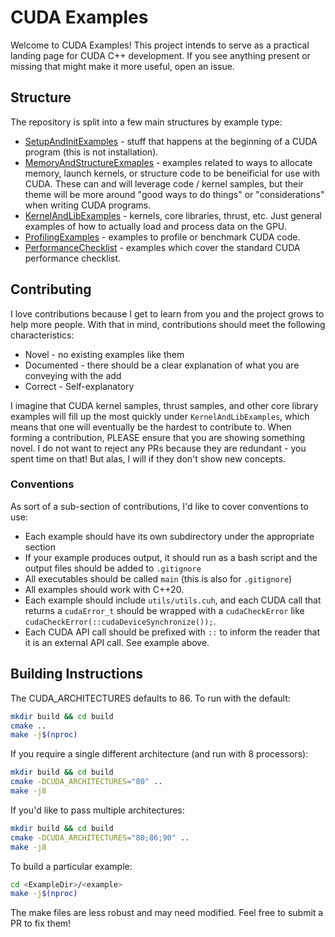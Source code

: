 # CUDA Examples

Welcome to CUDA Examples! This project intends to serve as a practical landing page for CUDA C++ development. If you see anything present or missing that might make it more useful, open an issue.

## Structure

The repository is split into a few main structures by example type:
- [SetupAndInitExamples](./SetupAndInitExamples/) - stuff that happens at the beginning of a CUDA program (this is not installation).
- [MemoryAndStructureExmaples](./MemoryAndStructureExamples/) - examples related to ways to allocate memory, launch kernels, or structure code to be beneificial for use with CUDA. These can and will leverage code / kernel samples, but their theme will be more around "good ways to do things" or "considerations" when writing CUDA programs.
- [KernelAndLibExamples](./KernelAndLibExamples/) - kernels, core libraries, thrust, etc. Just general examples of how to actually load and process data on the GPU.
- [ProfilingExamples](./ProfilingExamples/) - examples to profile or benchmark CUDA code.
- [PerformanceChecklist](./PerformanceChecklistExamples/) - examples which cover the standard CUDA performance checklist.

## Contributing
I love contributions because I get to learn from you and the project grows to help more people. With that in mind, contributions should meet the following characteristics:
- Novel - no existing examples like them
- Documented - there should be a clear explanation of what you are conveying with the add
- Correct - Self-explanatory

I imagine that CUDA kernel samples, thrust samples, and other core library examples will fill up the most quickly under `KernelAndLibExamples`, which means that one will eventually be the hardest to contribute to. When forming a contribution, PLEASE ensure that you are showing something novel. I do not want to reject any PRs because they are redundant - you spent time on that! But alas, I will if they don't show new concepts.

### Conventions
As sort of a sub-section of contributions, I'd like to cover conventions to use:
- Each example should have its own subdirectory under the appropriate section
- If your example produces output, it should run as a bash script and the output files should be added to `.gitignore`
- All executables should be called `main` (this is also for `.gitignore`)
- All examples should work with C++20.
- Each example should include `utils/utils.cuh`, and each CUDA call that returns a `cudaError_t` should be wrapped with a `cudaCheckError` like `cudaCheckError(::cudaDeviceSynchronize());`.
- Each CUDA API call should be prefixed with `::` to inform the reader that it is an external API call. See example above.

## Building Instructions

The CUDA_ARCHITECTURES defaults to 86. To run with the default:
```bash
mkdir build && cd build
cmake ..
make -j$(nproc)
```

If you require a single different architecture (and run with 8 processors):
```bash
mkdir build && cd build
cmake -DCUDA_ARCHITECTURES="80" ..
make -j8
```
If you'd like to pass multiple architectures:
```bash
mkdir build && cd build
cmake -DCUDA_ARCHITECTURES="80;86;90" ..
make -j8
```

To build a particular example:

```bash
cd <ExampleDir>/<example>
make -j$(nproc)
```
The make files are less robust and may need modified. Feel free to submit a PR to fix them!

